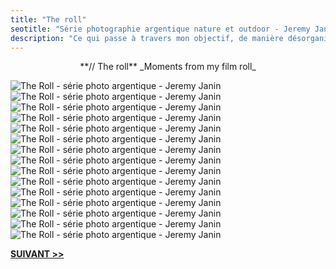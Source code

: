 ```yaml
---
title: "The roll"
seotitle: "Série photographie argentique nature et outdoor - Jeremy Janin"
description: "Ce qui passe à travers mon objectif, de manière désorganisée et sans logique."
---
```


<center> **// The roll**
    _Moments from my film roll_ </center>  

![The Roll - série photo argentique - Jeremy Janin](01.jpg)
![The Roll - série photo argentique - Jeremy Janin](02.jpg)
![The Roll - série photo argentique - Jeremy Janin](03.jpg)
![The Roll - série photo argentique - Jeremy Janin](04.jpg)
![The Roll - série photo argentique - Jeremy Janin](05.jpg)
![The Roll - série photo argentique - Jeremy Janin](06.jpg)
![The Roll - série photo argentique - Jeremy Janin](07.jpg)
![The Roll - série photo argentique - Jeremy Janin](08.jpg)
![The Roll - série photo argentique - Jeremy Janin](09.jpg)
![The Roll - série photo argentique - Jeremy Janin](10.jpg)
![The Roll - série photo argentique - Jeremy Janin](11.jpg)
![The Roll - série photo argentique - Jeremy Janin](12.jpg)
![The Roll - série photo argentique - Jeremy Janin](13.jpg)
![The Roll - série photo argentique - Jeremy Janin](14.jpg)
![The Roll - série photo argentique - Jeremy Janin](15.jpg)

<right> [**SUIVANT >>**](http://jeremyjanin.com/the-roll) </right>
